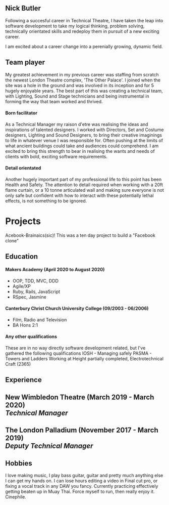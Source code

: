 ## Nick Butler

Following a succesful career in Technical Theatre, I have taken the leap into software development to take my logical 
thinking, problem solving, technically orientated skills and redeploy them in pursuit of a new exciting career.

I am excited about a career change into a perenially growing, dynamic field.


## Team player 

My greatest achievement in my previous career was staffing from scratch the newest London Theatre complex, 'The Other Palace'.
I joined when the site was a hole in the ground and was involved in its inception and for 5 hugely enjoyable years. 
The best part of this was creating a technical team, with Lighting, Sound and Stage technicians and being instrumental in 
forming the way that team worked and thrived. 

#### Born facilitator

As a Technical Manager my raison d'etre was realising the ideas and inspirations of talented designers. I worked with 
Directors, Set and Costume designers, Lighting and Sound Designers, to bring their creative imaginings to life in whatever
venue I was responsible for. Often pushing at the limits of what ancient buildings could take and audiences could comprehend.
I am excited to bring this strength to bear in realising the wants and needs of clients with bold, exciting software 
requirements.

#### Detail orientated

Another hugely important part of my professional life to this point has been Health and Safety. The attention to detail
required when working with a 20ft flame curtain, or a 10 tonne articulated wall and making sure everyone is not only safe
but confident with how to interact with these potentially lethal effects, is not something to be ignored. 

# Projects
Acebook-Brainaics(sic)! This was a ten day project to build a "Facebook clone" 


## Education

#### Makers Academy (April 2020 to August 2020)

- OOP, TDD, MVC, DDD
- Agile/XP
- Ruby, Rails, JavaScript
- RSpec, Jasmine

#### Canterbury Christ Church University College (09/2003 - 06/2006)

- Film, Radio and Television 
- BA Hons 2:1

#### Any other qualifications

These are in no way directly software development related, but I've gathered the following qualifications
IOSH - Managing safely
PASMA - Towers and Ladders
Working at Height
partially completed, Electrotechnical Craft (2365)

## Experience

**New Wimbledon Theatre** (March 2019 - March 2020)    
*Technical Manager*  
- 

**The London Palladium** (November 2017 - March 2019)   
*Deputy Technical Manager*  
- 

## Hobbies

I love making music, I play bass guitar, guitar and pretty much anything else I can get my hands on.
I can lose hours editing a video in Final cut pro, or fixing a vocal track in any DAW you fancy. 
Currently practicing effectively getting beaten up in Muay Thai.
Force myself to run, then really enjoy it.
Cinephile.

